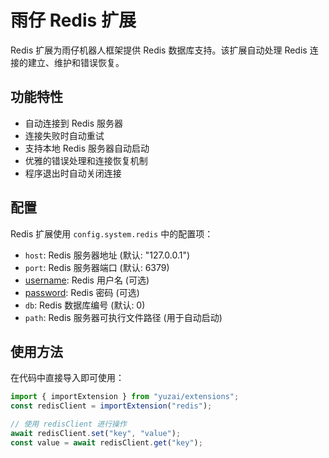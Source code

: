 # 雨仔 Redis 扩展

Redis 扩展为雨仔机器人框架提供 Redis 数据库支持。该扩展自动处理 Redis 连接的建立、维护和错误恢复。

## 功能特性

- 自动连接到 Redis 服务器
- 连接失败时自动重试
- 支持本地 Redis 服务器自动启动
- 优雅的错误处理和连接恢复机制
- 程序退出时自动关闭连接

## 配置

Redis 扩展使用 `config.system.redis` 中的配置项：

- `host`: Redis 服务器地址 (默认: "127.0.0.1")
- `port`: Redis 服务器端口 (默认: 6379)
- [username](file://e:\Develop\github\yunzai-ts\lib\plugins\redis.ts#L14-L14): Redis 用户名 (可选)
- [password](file://e:\Develop\github\yunzai-ts\lib\plugins\redis.ts#L15-L15): Redis 密码 (可选)
- `db`: Redis 数据库编号 (默认: 0)
- `path`: Redis 服务器可执行文件路径 (用于自动启动)

## 使用方法

在代码中直接导入即可使用：

```typescript
import { importExtension } from "yuzai/extensions";
const redisClient = importExtension("redis");

// 使用 redisClient 进行操作
await redisClient.set("key", "value");
const value = await redisClient.get("key");
```

